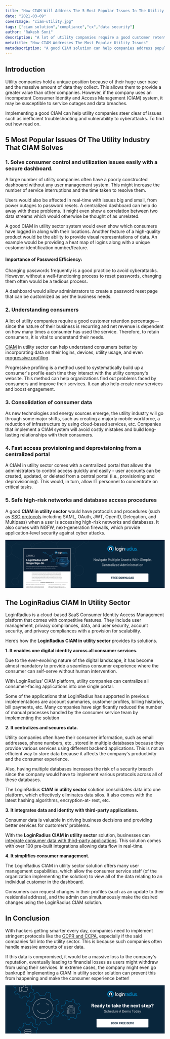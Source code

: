 ```yaml
---
title: "How CIAM Will Address The 5 Most Popular Issues In The Utility Industry"
date: "2021-03-09"
coverImage: "ciam-utility.jpg"
tags: ["ciam solution","compliance","cx","data security"] 
author: "Rakesh Soni"
description: "A lot of utility companies require a good customer retention percentage—since the nature of their business is recurring and net revenue is dependent on how many times a consumer has used the service. Therefore, to retain consumers, it is vital to understand their needs."
metatitle: "How CIAM Addresses The Most Popular Utility Issues"
metadescription: "A good CIAM solution can help companies address popular issues in the utility industry, like inefficient troubleshooting and vulnerability to cyberattacks."
---
```


## Introduction

Utility companies hold a unique position because of their huge user base and the massive amount of data they collect. This allows them to provide a greater value than other companies. However, if the company uses an incompetent Consumer Identity and Access Management (CIAM) system, it may be susceptible to service outages and data breaches. 

Implementing a good CIAM can help utility companies steer clear of issues such as inefficient troubleshooting and vulnerability to cyberattacks. To find out how read on.

## 5 Most Popular Issues Of The Utility Industry That CIAM Solves

### 1. Solve consumer control and utilization issues easily with a secure dashboard.

A large number of utility companies often have a poorly constructed dashboard without any user management system. This might increase the number of service interruptions and the time taken to resolve them.

Users would also be affected in real-time with issues big and small, from power outages to password resets. A centralized dashboard can help do away with these problems. It might even show a correlation between two data streams which would otherwise be thought of as unrelated. 

A good CIAM in utility sector system would even show which consumers have logged in along with their locations. Another feature of a high-quality product would be the ability to provide visual representations of data. An example would be providing a heat map of logins along with a unique customer identification number/feature.

#### Importance of Password Efficiency:

Changing passwords frequently is a good practice to avoid cyberattacks. However, without a well-functioning process to reset passwords, changing them often would be a tedious process. 

A dashboard would allow administrators to create a password reset page that can be customized as per the business needs.

### 2. Understanding consumers

A lot of utility companies require a good customer retention percentage—since the nature of their business is recurring and net revenue is dependent on how many times a consumer has used the service. Therefore, to retain consumers, it is vital to understand their needs. 

[CIAM](https://www.loginradius.com/blog/identity/2019/06/customer-identity-and-access-management/) in utility sector can help understand consumers better by incorporating data on their logins, devices, utility usage, and even [progressive profiling](https://www.loginradius.com/progressive-profiling/). 

Progressive profiling is a method used to systematically build up a consumer's profile each time they interact with the utility company's website. This method can help organizations find out problems faced by consumers and improve their services. It can also help create new services and boost engagement. 

### 3. Consolidation of consumer data

As new technologies and energy sources emerge, the utility industry will go through some major shifts, such as creating a majorly mobile workforce, a reduction of infrastructure by using cloud-based services, etc.  Companies that implement a CIAM system will avoid costly mistakes and build long-lasting relationships with their consumers.

### 4. Fast access provisioning and deprovisioning from a centralized portal

A CIAM in utility sector comes with a centralized portal that allows the administrators to control access quickly and easily - user accounts can be created, updated, or deleted from a central portal (i.e., provisioning and deprovisioning). This would, in turn, allow IT personnel to concentrate on critical tasks. 

### 5. Safe high-risk networks and database access procedures

A good **CIAM in utility sector** would have protocols and procedures (such as [SSO protocols](https://www.loginradius.com/protocols/) including SAML, OAuth, JWT, OpenID, Delegation, and Multipass) when a user is accessing high-risk networks and databases. It also comes with NGFW, next-generation firewalls, which provide application-level security against cyber attacks.

[![SSO-loginradius](LoginRadius-Single-Sign-on.png)](https://www.loginradius.com/single-sign-on/)

## The LoginRadius CIAM In Utility Sector

LoginRadius is a cloud-based SaaS Consumer Identity Access Management platform that comes with competitive features. They include user management, privacy compliances, data, and user security, account security, and privacy compliances with a provision for scalability.  

Here’s how the **LoginRadius CIAM in utility sector** provides its solutions. 

**1. It enables one digital identity across all consumer services.**

Due to the ever-evolving nature of the digital landscape, it has become almost mandatory to provide a seamless consumer experience where the consumer can self-serve without human intervention. 

With LoginRadius’ CIAM platform, utility companies can centralize all consumer-facing applications into one single portal. 

Some of the applications that LoginRadius has supported in previous implementations are account summaries, customer profiles, billing histories, bill payments, etc. Many companies have significantly reduced the number of manual processes handled by the consumer service team by implementing the solution

**2. It centralizes and secures data.**

Utility companies often have their consumer information, such as email addresses, phone numbers, etc., stored in multiple databases because they provide various services using different backend applications. This is not an efficient way to store data because it affects the company's productivity and the consumer experience.

Also, having multiple databases increases the risk of a security breach since the company would have to implement various protocols across all of these databases. 

The LoginRadius **CIAM in utility sector** solution consolidates data into one platform, which effectively eliminates data silos. It also comes with the latest hashing algorithms, encryption-at- rest, etc. 

**3. It integrates data and identity with third-party applications.**

Consumer data is valuable in driving business decisions and providing better services for customers’ problems. 

With the **LoginRadius** **CIAM in utility sector** solution, businesses can [integrate consumer data with third-party applications](https://www.loginradius.com/cloud-integrations/). This solution comes with over 100 pre-built integrations allowing data flow in real-time. 

**4. It simplifies consumer management.**

The LoginRadius CIAM in utility sector solution offers many user management capabilities, which allow the consumer service staff (of the organization implementing the solution) to view all of the data relating to an individual customer in the dashboard. 

Consumers can request changes in their profiles (such as an update to their residential address), and the admin can simultaneously make the desired changes using the LoginRadius CIAM solution.

## In Conclusion

With hackers getting smarter every day, companies need to implement stringent protocols like the [GDPR and CCPA](https://www.loginradius.com/blog/identity/2019/09/ccpa-vs-gdpr-the-compliance-war/), especially if the said companies fall into the utility sector. This is because such companies often handle massive amounts of user data.

If this data is compromised, it would be a massive loss to the company's reputation, eventually leading to financial losses as users might withdraw from using their services. In extreme cases, the company might even go bankrupt! Implementing a CIAM in utility sector solution can prevent this from happening and make the consumer experience better!


[![book-a-free-demo-loginradius](../../assets/book-a-demo-loginradius.png)](https://www.loginradius.com/contact-us?utm_source=blog&utm_medium=web&utm_campaign=ciam-addresses-utility-issues)
